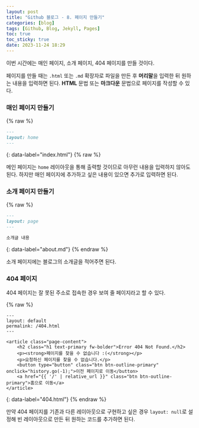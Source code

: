 ```yaml
---
layout: post
title: "Github 블로그 - 8. 페이지 만들기"
categories: [blog]
tags: [Github, Blog, Jekyll, Pages]
toc: true
toc_sticky: true
date: 2023-11-24 18:29
---
```


이번 시간에는 매인 페이지, 소개 페이지, 404 페이지를 만들 것이다.

페이지를 만들 때는 `.html` 또는 `.md` 확장자로 파일을 만든 후 **머리말**을 입력한 뒤 원하는 내용을 입력하면 된다. **HTML** 문법 또는 **마크다운** 문법으로 페이지를 작성할 수 있다.

### 매인 페이지 만들기

{% raw %}
```markdown
---
layout: home
---
```
{: data-label="index.html"}
{% raw %}

메인 페이지는 `home` 레이아웃을 통해 출력할 것이므로 아무런 내용을 입력하지 않아도 된다. 하지만 매인 페이지에 추가하고 싶은 내용이 있으면 추가로 입력하면 된다.

### 소개 페이지 만들기

{% raw %}
```markdown
---
layout: page
---

소개글 내용
```
{: data-label="about.md"}
{% endraw %}

소개 페이지에는 블로그의 소개글을 적어주면 된다.

### 404 페이지

404 페이지는 잘 못된 주소로 접속한 경우 보여 줄 페이지라고 할 수 있다.

{% raw %}
```liquid
---
layout: default
permalink: /404.html
---

<article class="page-content">
	<h2 class="h1 text-primary fw-bolder">Error 404 Not Found.</h2>
	<p><strong>페이지를 찾을 수 없습니다 :(</strong></p>
	<p>요청하신 페이지를 찾을 수 없습니다.</p>
	<button type="button" class="btn btn-outline-primary" onclick="history.go(-1);">이전 페이지로 이동</button>
	<a href="{{ '/' | relative_url }}" class="btn btn-outline-primary">홈으로 이동</a>
</article>
```
{: data-label="404.html"}
{% endraw %}

만약 404 페이지를 기존과 다른 레이아웃으로 구현하고 싶은 경우 `layout: null`로 설정해 빈 레이아웃으로 만든 뒤 원하는 코드를 추가하면 된다.
